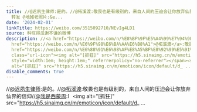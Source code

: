 ```yaml
---
title: //@迟夙生律师:是的。//@柘溪渡:敬畏也是有级别的，来自人间的压迫会让你放弃仙界的信仰//@我是西蒙周:[抓狂][抓狂][抓狂]历史不忍回首！ -
  转发 @地摊老照片:&e...
date: '2024-02-01'
linkTitle: https://weibo.com/3515092710/NEvIg4LD1
source: 种豆得瓜谢不谦的微博
description: //<a href="https://weibo.com/n/%E8%BF%9F%E5%A4%99%E7%94%9F%E5%BE%8B%E5%B8%88">@迟夙生律师</a>:是的。//<a
  href="https://weibo.com/n/%E6%9F%98%E6%BA%AA%E6%B8%A1">@柘溪渡</a>:敬畏也是有级别的，来自人间的压迫会让你放弃仙界的信仰//<a
  href="https://weibo.com/n/%E6%88%91%E6%98%AF%E8%A5%BF%E8%92%99%E5%91%A8">@我是西蒙周</a>:<span
  class="url-icon"><img alt="[抓狂]" src="https://h5.sinaimg.cn/m/emoticon/icon/default/d_zhuakuang-c007ffb7fe.png"
  style="width:1em; height:1em;" referrerpolicy="no-referrer"></span><span class="url-icon"><img
  alt="[抓狂]" src="https://h5.sinaimg.cn/m/emoticon/icon/default/d_ ...
disable_comments: true
---
```

//<a href="https://weibo.com/n/%E8%BF%9F%E5%A4%99%E7%94%9F%E5%BE%8B%E5%B8%88">@迟夙生律师</a>:是的。//<a href="https://weibo.com/n/%E6%9F%98%E6%BA%AA%E6%B8%A1">@柘溪渡</a>:敬畏也是有级别的，来自人间的压迫会让你放弃仙界的信仰//<a href="https://weibo.com/n/%E6%88%91%E6%98%AF%E8%A5%BF%E8%92%99%E5%91%A8">@我是西蒙周</a>:<span class="url-icon"><img alt="[抓狂]" src="https://h5.sinaimg.cn/m/emoticon/icon/default/d_zhuakuang-c007ffb7fe.png" style="width:1em; height:1em;" referrerpolicy="no-referrer"></span><span class="url-icon"><img alt="[抓狂]" src="https://h5.sinaimg.cn/m/emoticon/icon/default/d_ ...